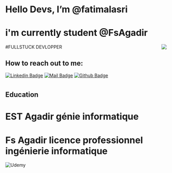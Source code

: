 # Hello Devs, I’m @fatimalasri
# i'm currently student @FsAgadir
#FULLSTUCK DEVLOPPER
<img align='right' src="https://github-readme-stats.vercel.app/api?username=fatimalasri&show_icons=true&theme=aura"> 
## How to reach out to me:
[![Linkedin Badge](https://img.shields.io/badge/linkedin-%230077B5.svg?&style=for-the-badge&logo=linkedin&logoColor=white)](https://www.linkedin.com/in/fatimalasri/)
[![Mail Badge](https://img.shields.io/badge/email-c14438?style=for-the-badge&logo=Gmail&logoColor=white&link=mailto:fatima.lasri@edu.uiz.ac.ma)](mailto:hassannouhi91@gmail.com)
[![Github Badge](https://img.shields.io/badge/github-333?style=for-the-badge&logo=github&logoColor=white)](https://github.com/fatimalasri)    
 #

## Education
<h1> EST Agadir génie informatique</h1>
<h1> Fs Agadir licence professionnel ingénierie informatique</h1>

![Udemy](https://img.shields.io/badge/Udemy-%23EA5252.svg?style=for-the-badge&logo=Udemy&logoColor=white)
